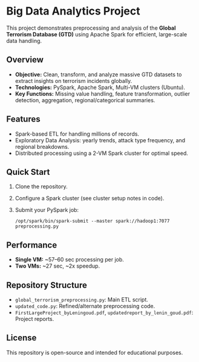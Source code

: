 # Big Data Analytics Project

This project demonstrates preprocessing and analysis of the **Global Terrorism Database (GTD)** using Apache Spark for efficient, large-scale data handling.

## Overview

- **Objective:** Clean, transform, and analyze massive GTD datasets to extract insights on terrorism incidents globally.
- **Technologies:** PySpark, Apache Spark, Multi-VM clusters (Ubuntu).
- **Key Functions:** Missing value handling, feature transformation, outlier detection, aggregation, regional/categorical summaries.

## Features

- Spark-based ETL for handling millions of records.
- Exploratory Data Analysis: yearly trends, attack type frequency, and regional breakdowns.
- Distributed processing using a 2-VM Spark cluster for optimal speed.

## Quick Start

1. Clone the repository.
2. Configure a Spark cluster (see cluster setup notes in code).
3. Submit your PySpark job:

    ```
    /opt/spark/bin/spark-submit --master spark://hadoop1:7077 preprocessing.py
    ```

## Performance

- **Single VM:** ~57–60 sec processing per job.
- **Two VMs:** ~27 sec, ~2x speedup.

## Repository Structure

- `global_terrorism_preprocessing.py`: Main ETL script.
- `updated_code.py`: Refined/alternate preprocessing code.
- `FirstLargeProject_byLeningoud.pdf`, `updatedreport_by_lenin_goud.pdf`: Project reports.

## License

This repository is open-source and intended for educational purposes.
